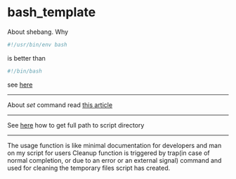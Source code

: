 # bash_template

About shebang. Why 
```python
#!/usr/bin/env bash
``` 
is better than 
```python
#!/bin/bash
```  
see [here](https://stackoverflow.com/questions/21612980/why-is-usr-bin-env-bash-superior-to-bin-bash)

<hr>

About *set* command read [this article](https://vaneyckt.io/posts/safer_bash_scripts_with_set_euxo_pipefail/)

<hr>

See [here](https://stackoverflow.com/questions/59895/how-do-i-get-the-directory-where-a-bash-script-is-located-from-within-the-script/246128#246128) how to get full path to script directory

<hr>

The usage function is like minimal documentation for developers and man on my script for users
Cleanup function is triggered by trap(in case of normal completion, or due to an error or an external signal) command and used for cleaning the temporary files script has created.
